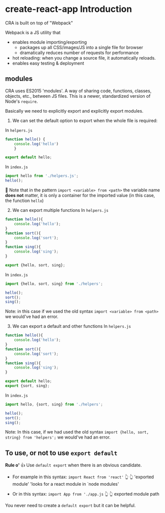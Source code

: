 # create-react-app Introduction

CRA is built on top of "Webpack"

Webpack is a JS utility that
- enables module importing/exporting
    - packages up all CSS/images/JS into a single file for browser
    - dramatically reduces number of requests for performance
- hot reloading: when you change a source file, it automatically reloads.
- enables easy testing & deployment

## modules

CRA uses ES2015 'modules'. A way of sharing code, functions, classes, objects, etc., between JS files. 
This is a newer, standardized version of Node's `require`.

Basically we need to explicitly export and explicitly export modules. 

1. We can set the default option to export when the whole file is required: 

In `helpers.js`
```Javascript
function hello() { 
    console.log('hello') 
    }

export default hello;
```
In `index.js`
```Javascript
import hello from './helpers.js';
hello();
```

🚨 Note that in the pattern `import <variable> from <path>` the variable name **does not** matter, it is only a container for the imported value (in this case, the function `hello`)

2. We can export multiple functions
In `helpers.js`
```Javascript
function hello(){
    console.log('hello');
}
function sort(){
    console.log('sort');
}
function sing(){
    console.log('sing');
}

export {hello, sort, sing};
```

In `index.js`
```Javascript
import {hello, sort, sing} from './helpers';

hello();
sort();
sing();
```

Note: in this case if we used the old syntax `import <variable> from <path>` we would've had an error. 

3. We can export a default and other functions
In `helpers.js`
```Javascript
function hello(){
    console.log('hello');
}
function sort(){
    console.log('sort');
}
function sing(){
    console.log('sing');
}

export default hello;
export {sort, sing};
```
In `index.js`
```Javascript
import hello, {sort, sing} from './helpers';

hello();
sort();
sing();
```

Note: In this case, if we had used the old syntax `import {hello, sort, string} from 'helpers';` we would've had an error. 

## To use, or not to use `export default`

**Rule o'** 👍 
Use `default export` when there is an obvious candidate. 

- For example in this syntax: 
`import React from 'react'`
          👆          👆
    'exported module'  'looks for a react module in `node modules'

- Or in this syntax: 
`import App from './app.js`
        👆           👆
exported module     path

You never need to create a `default export` but it can be helpful. 



